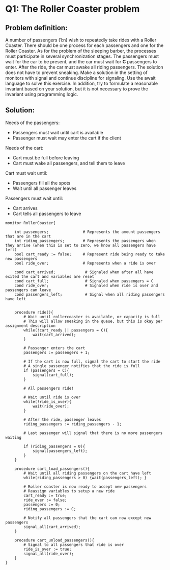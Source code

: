 # Q1: The Roller Coaster problem

## Problem definition: 

A number of passengers (1:n) wish to repeatedly take rides with a Roller Coaster. There should be one process for each passengers and one for the Roller Coaster. As for the problem of the sleeping barber, the processes must participate in several synchronization stages. The passengers must wait for the car to be present, and the car must wait for **C** passengers to enter. After the ride, the car must awake all riding passengers. The solution does not have to prevent sneaking. Make a solution in the setting of monitors with signal and continue discipline for signaling. Use the await language to solve this exercise. In addition, try to formulate a reasonable invariant based on your solution, but it is not necessary to prove the invariant using programming logic. 

## Solution:


Needs of the passengers: 
- Passengers must wait until cart is available 
- Passenger must wait may enter the cart if the client

Needs of the cart: 
- Cart must be full before leaving 
- Cart must wake all passengers, and tell them to leave

Cart must wait until:
- Passengers fill all the spots 
- Wait until all passenger leaves

Passengers must wait until:
- Cart arrives
- Cart tells all passengers to leave


```text
monitor RollerCoaster{

    int passengers;               # Represents the amount passengers that are in the cart
    int riding_passengers;        # Represents the passengers when they arrive (when this is set to zero, we know all passengers have left)
    bool cart_ready := false;     # Represent ride being ready to take new passengers
    bool ride_over;               # Represents when a ride is over

    cond cart_arrived;             # Signaled when after all have exited the cart and variables are reset
    cond cart_full;                # Signaled when passengers = C
    cond ride_over;                # Signaled when ride is over and passengers can leave
    cond passengers_left;          # Signal when all riding passengers have left
    

    procedure ride(){
        # Wait until rollercoaster is available, or capacity is full 
        # This will allow sneaking in the queue, but this is okay per assignment description 
        while(!cart_ready || passengers = C){
            wait(cart_arrived);
        }

        # Passenger enters the cart 
        passengers := passengers + 1;

        # If the cart is now full, signal the cart to start the ride
        # A single passenger notifies that the ride is full 
        if (passengers = C){
            signal(cart_full);
        }

        # All passengers ride!

        # Wait until ride is over
        while(!ride_is_over){
            wait(ride_over);
        }

        # After the ride, passenger leaves
        riding_passengers := riding_passengers - 1;

        # Last passenger will signal that there is no more passengers waiting

        if (riding_passengers = 0){
            signal(passengers_left);
        }
    }

    procedure cart_load_passengers(){
        # Wait until all riding passengers on the cart have left
        while(riding_passengers > 0) {wait(passengers_left); }

        # Roller coaster is now ready to accept new passengers
        # Reassign variables to setup a new ride 
        cart_ready := true;
        ride_over := false;
        passengers := 0;
        riding_passengers := C;

        # Notify all passengers that the cart can now except new passengers
        signal_all(cart_arrived);
    }

    procedure cart_unload_passengers(){
        # Signal to all passengers that ride is over
        ride_is_over := true; 
        signal_all(ride_over);
    }
}
```